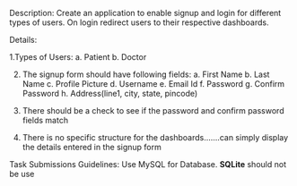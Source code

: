 Description: Create an application to enable signup and login for different types of users. On login redirect users to their respective dashboards.
 
Details:
 
 1.Types of Users:
a. Patient
b. Doctor
 
 2. The signup form should have following fields:
a. First Name
b. Last Name
c. Profile Picture
d. Username
e. Email Id
f. Password
g. Confirm Password
h. Address(line1, city, state, pincode)
 
3. There should be a check to see if the password and confirm password  fields match
4. There is no specific structure for the dashboards…….can simply display the details entered in the signup form
 
Task Submissions Guidelines:
Use MySQL for Database. **SQLite** should not be use
